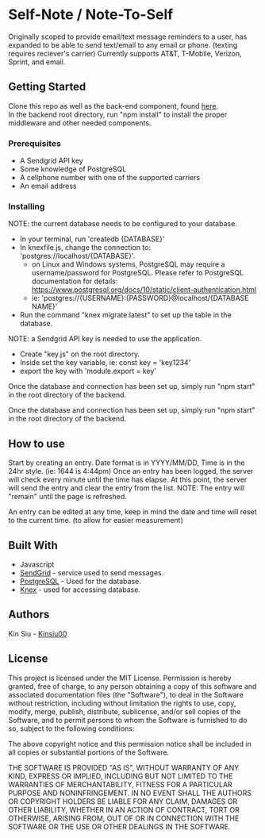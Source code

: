 # Self-Note / Note-To-Self

Originally scoped to provide email/text message reminders to a user, has expanded to be able to send text/email to any email or phone. (texting requires reciever's carrier)
Currently supports AT&T, T-Mobile, Verizon, Sprint, and email.

## Getting Started

Clone this repo as well as the back-end component, found [here](https://github.com/Kinsiu00/selfNote_backend). <br>
In the backend root directory, run "npm install" to install the proper middleware and other needed components.

### Prerequisites

- A Sendgrid API key
- Some knowledge of PostgreSQL
- A cellphone number with one of the supported carriers
- An email address

### Installing

NOTE: the current database needs to be configured to your database.
- In your terminal, run 'createdb {DATABASE}'
- In knexfile.js, change the connection to: 'postgres://localhost/{DATABASE}'.
  - on Linux and Windows systems, PostgreSQL may require a username/password for PostgreSQL. Please refer to PostgreSQL 
  documentation for details: https://www.postgresql.org/docs/10/static/client-authentication.html
  - ie: 'postgres://{USERNAME}:{PASSWORD}@localhost/{DATABASE NAME}'
- Run the command "knex migrate:latest" to set up the table in the database.


NOTE: a Sendgrid API key is needed to use the application.

- Create "key.js" on the root directory.
- Inside set the key variable, ie: const key = 'key1234'
- export the key with 'module.export = key'

Once the database and connection has been set up, simply run "npm start" in the root directory of the backend.

Once the database and connection has been set up, simply run "npm start" in the root directory of the backend.

## How to use

Start by creating an entry. Date format is in YYYY/MM/DD, Time is in the 24hr style. (ie: 1644 is 4:44pm)
Once an entry has been logged, the server will check every minute until the time has elapse. At this point, the server will send the entry and clear the entry from the list.
NOTE: The entry will "remain" until the page is refreshed.

An entry can be edited at any time, keep in mind the date and time will reset to the current time. (to allow for easier measurement)

## Built With

* Javascript
* [SendGrid](https://sendgrid.com/) - service used to send messages.
* [PostgreSQL](https://rometools.github.io/rome/) - Used for the database.
* [Knex](https://knexjs.org/) - used for accessing database.

## Authors

Kin Siu - [Kinsiu00](https://github.com/Kinsiu00/)

## License


This project is licensed under the MIT License.
Permission is hereby granted, free of charge, to any person obtaining a copy of this software and 
associated documentation files (the "Software"), to deal in the Software without restriction, 
including without limitation the rights to use, copy, modify, merge, publish, distribute, 
sublicense, and/or sell copies of the Software, and to permit persons to whom the Software is furnished to do so, 
subject to the following conditions:

The above copyright notice and this permission notice shall be included in all copies 
or substantial portions of the Software.

THE SOFTWARE IS PROVIDED "AS IS", WITHOUT WARRANTY OF ANY KIND, EXPRESS OR IMPLIED, 
INCLUDING BUT NOT LIMITED TO THE WARRANTIES OF MERCHANTABILITY, FITNESS FOR A PARTICULAR PURPOSE AND NONINFRINGEMENT. 
IN NO EVENT SHALL THE AUTHORS OR COPYRIGHT HOLDERS BE LIABLE FOR ANY CLAIM, DAMAGES OR OTHER LIABILITY, 
WHETHER IN AN ACTION OF CONTRACT, TORT OR OTHERWISE, ARISING FROM, OUT OF OR IN CONNECTION WITH THE SOFTWARE 
OR THE USE OR OTHER DEALINGS IN THE SOFTWARE.
